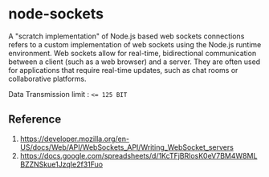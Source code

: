 # node-sockets

A "scratch implementation" of Node.js based web sockets connections refers to a custom implementation of web sockets using the Node.js runtime environment. Web sockets allow for real-time, bidirectional communication between a client (such as a web browser) and a server. They are often used for applications that require real-time updates, such as chat rooms or collaborative platforms.

Data Transmission limit : ` <= 125 BIT `

## Reference

1. https://developer.mozilla.org/en-US/docs/Web/API/WebSockets_API/Writing_WebSocket_servers
2. https://docs.google.com/spreadsheets/d/1KcTFjBRlosK0eV7BM4W8MLBZZNSkue1JzqIe2f31Fuo
